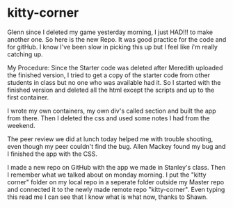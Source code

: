kitty-corner
===========
Glenn since I deleted my game yesterday morning, I just HAD!!! to make another one.
So here is the new Repo.  It was good practice for the code and for gitHub.
I know I've been slow in picking this up but I feel like i'm really catching up.

My Procedure:
Since the Starter code was deleted after Meredith uploaded the finished version,
I tried to get a copy of the starter code from other students in class but no one
who was available had it.  So I started with the finished version and deleted all
the html except the scripts and up to  the first container.

I wrote my own containers, my own div's called section and built the app from there.
Then I deleted the css and used some notes I had from the weekend.

The peer review we did at lunch today helped me with trouble shooting, even though my
peer couldn't find the bug.  Allen Mackey found my bug and I finished the app with the
CSS.

I made a new repo on GitHub with the app we made in Stanley's class.  Then I remember what
we talked about on monday morning.  I put the "kitty corner" folder on my local repo in a 
seperate folder outside my Master repo and connected it to the newly made remote 
repo "kitty-corner".  Even typing this read me I can see that I know what is what now,
thanks to Shawn.
